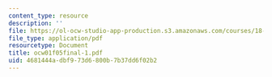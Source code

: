 ```yaml
---
content_type: resource
description: ''
file: https://ol-ocw-studio-app-production.s3.amazonaws.com/courses/18-01-single-variable-calculus-fall-2005/4681444adbf973d6800b7b37dd6f02b2_ocw01f05final-1.pdf
file_type: application/pdf
resourcetype: Document
title: ocw01f05final-1.pdf
uid: 4681444a-dbf9-73d6-800b-7b37dd6f02b2
---
```

